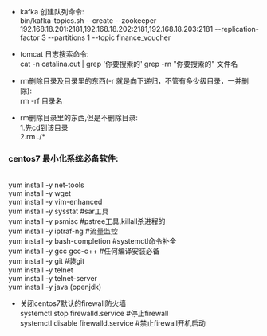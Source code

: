 - kafka 创建队列命令:<br>
bin/kafka-topics.sh --create --zookeeper 192.168.18.201:2181,192.168.18.202:2181,192.168.18.203:2181 --replication-factor 3 --partitions 1 --topic finance_voucher

- tomcat 日志搜索命令:<br>
cat -n catalina.out | grep '你要搜索的'
grep -rn "你要搜索的" 文件名

- rm删除目录及目录里的东西(-r 就是向下递归，不管有多少级目录，一并删除):<br>
rm -rf 目录名

- rm删除目录里的东西,但是不删除目录:<br>
1.先cd到该目录<br>
2.rm ./*<br>

### centos7 最小化系统必备软件:
<br>yum install -y net-tools
<br>yum install -y wget
<br>yum install -y vim-enhanced
<br>yum install -y sysstat #sar工具
<br>yum install -y psmisc #pstree工具,killall杀进程的
<br>yum install -y iptraf-ng #流量监控
<br>yum install -y bash-completion #systemctl命令补全
<br>yum install -y gcc gcc-c++   #任何编译安装必备
<br>yum install -y git  #装git
<br>yum install -y telnet
<br>yum install -y telnet-server
<br>yum install -y java (openjdk)

- 关闭centos7默认的firewall防火墙
<br>systemctl stop firewalld.service #停止firewall
<br>systemctl disable firewalld.service #禁止firewall开机启动

